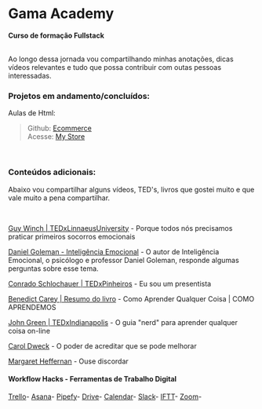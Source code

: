 # Gama Academy

**Curso de formação Fullstack**
<br>
<br>

Ao longo dessa jornada vou compartilhando minhas anotações, dicas vídeos relevantes e tudo que possa contribuir com outas pessoas interessadas.
<br>

### **Projetos em andamento/concluídos:**

Aulas de Html:
>Github: [Ecommerce](https://github.com/HellenBrunelli/ecommerce-gama) <br>
>Acesse: [My Store](https://hb-mystore.netlify.com/)


<br>

### **Conteúdos adicionais:**
Abaixo vou compartilhar alguns vídeos, TED's, livros que gostei muito e que vale muito a pena compartilhar.

<br>

[Guy Winch | TEDxLinnaeusUniversity](
https://www.ted.com/talks/guy_winch_why_we_all_need_to_practice_emotional_first_aid?language=pt-br) - Porque todos nós precisamos praticar primeiros socorros emocionais

[Daniel Goleman - Inteligência Emocional](https://www.youtube.com/watch?v=BqF50IuR3_c) - O autor de Inteligência Emocional, o psicólogo e professor Daniel Goleman, responde algumas perguntas sobre esse tema.

[Conrado Schlochauer | TEDxPinheiros](https://www.youtube.com/watch?v=_wfpqGBTad8) - Eu sou um presentista

[Benedict Carey | Resumo do livro](https://www.youtube.com/watch?v=UvR5UhwKX38) - Como Aprender Qualquer Coisa | COMO APRENDEMOS

[John Green | TEDxIndianapolis](https://www.ted.com/talks/john_green_the_nerd_s_guide_to_learning_everything_online?language=pt-br) - O guia "nerd" para aprender qualquer coisa on-line

[Carol Dweck](https://www.youtube.com/watch?v=1hPuRBhYoo8) - O poder de acreditar que se pode melhorar

[Margaret Heffernan](https://www.ted.com/talks/margaret_heffernan_dare_to_disagree?language=pt-BR#t-745934) - Ouse discordar



#### Workflow Hacks - Ferramentas de Trabalho Digital

[Trello](https://blog.trello.com/br/dicas-trello)-
[Asana](http://alexandria.marketing/como-usar-asana-para-gerenciar-equipes/)-
[Pipefy](https://www.pipefy.com/pt-br/endeavor-melhores-praticas/)-
[Drive](https://www.tecmundo.com.br/google-drive/102378-conheca-12-dicas-google-drive-voce-nao-sabia.htm)-
[Calendar](https://comunidade.rockcontent.com/como-usar-o-google-calendar/)-
[Slack](https://tecnoblog.net/250114/15-dicas-para-usar-no-slack-do-seu-time/)-
[IFTT](https://www.bluelux.com.br/o-que-e-ifttt-como-ele-funciona/?v=19d3326f3137)-
[Zoom](https://resultadosdigitais.com.br/agencias/tutorial-zoom/)-